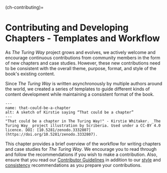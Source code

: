 (ch-contributing)=
# Contributing and Developing Chapters - Templates and Workflow

As _The Turing Way_ project grows and evolves, we actively welcome and encourage continuous contributions from community members in the form of new chapters and case studies.
However, these new contributions need to be consistent with the overall theme, purpose, format, and style of the book's existing content.

Since _The Turing Way_ is written asynchronously by multiple authors around the world, we created a series of templates to guide different kinds of content development while maintaining a consistent format of the book.

```{figure} ../figures/that-could-be-a-chapter.*
---
name: that-could-be-a-chapter
alt: A sketch of Kirstie saying “That could be a chapter”
---
"That could be a chapter in The Turing Way!" - Kirstie Whitaker. _The Turing Way_ project illustration by Scriberia. Used under a CC-BY 4.0 licence. DOI: [10.5281/zenodo.3332807](https://doi.org/10.5281/zenodo.3332807).
```

This chapter provides a brief overview of the workflow for writing chapters and case studies for _The Turing Way_.
We encourage you to read through and follow the recommendations if you wish to make a contribution.
Also, ensure that you read our [Contributor Guidelines](https://github.com/the-turing-way/the-turing-way/blob/main/CONTRIBUTING.md) in addition to our [style](https://book.the-turing-way.org/community-handbook/style.html) and [consistency](https://book.the-turing-way.org/community-handbook/consistency.html) recommendations as you prepare your contributions.

